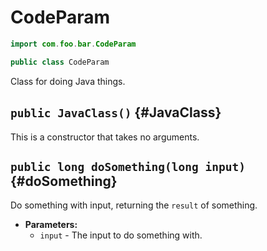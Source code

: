 # CodeParam

```java
import com.foo.bar.CodeParam
```

```java
public class CodeParam
```

Class for doing Java things.

## `public JavaClass()` {#JavaClass}

This is a constructor that takes no arguments.

## `public long doSomething(long input)` {#doSomething}

Do something with input, returning the `result` of something.

* **Parameters:**
	* `input` - The input to do something with.

